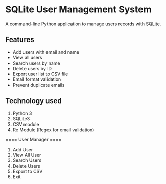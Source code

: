 
# SQLite User Management System 

A command-line Python application to manage users records with SQLite.

## Features 

- Add users with email and name
- View all users
- Search users by name
- Delete users by ID
- Export user list to CSV file
- Email format validation
- Prevent duplicate emails

## Technology used
1. Python 3
2. SQLite3
3. CSV module
4. Re Module (Regex for email validation)


==== User Manager ====
1. Add User
2. View All User
3. Search Users
4. Delete Users
5. Export to CSV
6. Exit
